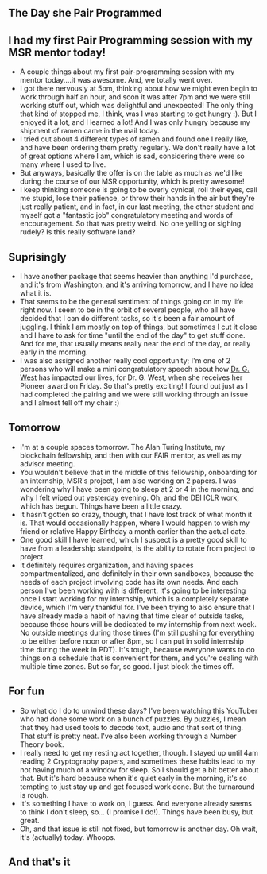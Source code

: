 ## The Day she Pair Programmed

## I had my first Pair Programming session with my MSR mentor today!
- A couple things about my first pair-programming session with my mentor today....it was awesome. And, we totally went over. 
- I got there nervously at 5pm, thinking about how we might even begin to work through half an hour, and soon it was after 7pm and we were still working stuff out,
which was delightful and unexpected! The only thing that kind of stopped me, I think, was I was starting to get hungry :). But I enjoyed it a lot, and I learned
a lot! And I was only hungry because my shipment of ramen came in the mail today.
- I tried out about 4 different types of ramen and found one I really like, and have been ordering them pretty regularly. We don't really have a lot of great options
where I am, which is sad, considering there were so many where I used to live.
- But anyways, basically the offer is on the table as much as we'd like during the course of our MSR opportunity, which is pretty awesome!
- I keep thinking someone is going to be overly cynical, roll their eyes, call me stupid, lose their patience, or throw their hands in the air but they're just
really patient, and in fact, in our last meeting, the other student and myself got a "fantastic job" congratulatory meeting and words of encouragement. So that
was pretty weird. No one yelling or sighing rudely? Is this really software land?

## Suprisingly
- I have another package that seems heavier than anything I'd purchase, and it's from Washington, and it's arriving tomorrow, and I have no idea what it is.
- That seems to be the general sentiment of things going on in my life right now. I seem to be in the orbit of several people, who all have decided that
I can do different tasks, so it's been a fair amount of juggling. I think I am mostly on top of things, but sometimes I cut it close and I have to ask for time
"until the end of the day" to get stuff done. And for me, that usually means really near the end of the day, or really early in the morning.
- I was also assigned another really cool opportunity; I'm one of 2 persons who will make a mini congratulatory speech about how [Dr. G. West](https://en.wikipedia.org/wiki/Gladys_West) has impacted our lives,
for Dr. G. West, when she receives her Pioneer award on Friday. So that's pretty exciting! I found out just as I had completed the pairing and we were still working through an issue
and I almost fell off my chair :)

## Tomorrow
- I'm at a couple spaces tomorrow. The Alan Turing Institute, my blockchain fellowship, and then with our FAIR mentor, as well as my advisor meeting.
- You wouldn't believe that in the middle of this fellowship, onboarding for an internship, MSR's project, I am also working on 2 papers. I was wondering why
I have been going to sleep at 2 or 4 in the morning, and why I felt wiped out yesterday evening. Oh, and the DEI ICLR work, which has begun. 
Things have been a little crazy.
- It hasn't gotten so crazy, though, that I have lost track of what month it is. That would occasionally happen, where I would happen to wish my friend or
relative Happy Birthday a month earlier than the actual date.
- One good skill I have learned, which I suspect is a pretty good skill to have from a leadership standpoint, is the ability to rotate from project to project.
- It definitely requires organization, and having spaces compartmentalized, and definitely in their own sandboxes, because the needs of each project involving 
code has its own needs. And each person I've been working with is different. It's going to be interesting once I start working for my internship, which is a
completely separate device, which I'm very thankful for. I've been trying to also ensure that I have already made a habit of having that time clear of outside tasks,
because those hours will be dedicated to my internship from next week. No outside meetings during those times (I'm still pushing for everything to be either 
before noon or after 8pm, so I can put in solid internship time during the week in PDT). It's tough, because everyone wants to do things on a schedule that is 
convenient for them, and you're dealing with multiple time zones. But so far, so good. I just block the times off.

## For fun
- So what do I do to unwind these days? I've been watching this YouTuber who had done some work on a bunch of puzzles. By puzzles, I mean that they 
had used tools to decode text, audio and that sort of thing. That stuff is pretty neat. I've also been working through a Number Theory book.
- I really need to get my resting act together, though. I stayed up until 4am reading 2 Cryptography papers, and sometimes these habits lead to my not having much of 
a window for sleep. So I should get a bit better about that. But it's hard because when it's quiet early in the morning, it's so tempting to just stay up
and get focused work done. But the turnaround is rough.
- It's something I have to work on, I guess. And everyone already seems to think I don't sleep, so... (I promise I do!). Things have been busy, but great.
- Oh, and that issue is still not fixed, but tomorrow is another day. Oh wait, it's (actually) today. Whoops.

## And that's it

